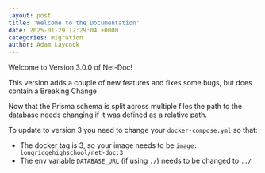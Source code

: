 ```yaml
---
layout: post
title: 'Welcome to the Documentation'
date: 2025-01-29 12:29:04 +0000
categories: migration
author: Adam Laycock
---
```


Welcome to Version 3.0.0 of Net-Doc!

This version adds a couple of new features and fixes some bugs, but does contain
a Breaking Change

Now that the Prisma schema is split across multiple files the path to the
database needs changing if it was defined as a relative path.

To update to version 3 you need to change your `docker-compose.yml` so that:

- The docker tag is 3, so your image needs to be
  `image: longridgehighschool/net-doc:3`
- The env variable `DATABASE_URL` (if using `./`) needs to be changed to `../`
